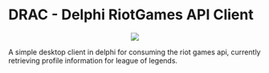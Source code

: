 # DRAC - Delphi RiotGames API Client

<p align="center">
  <img src="https://i.ibb.co/bQsGJ0s/dracwp.png">
</p>

A simple desktop client in delphi for consuming the riot games api, currently retrieving profile information for league of legends.

